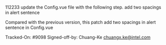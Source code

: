 112233
update the Config.vue file with the following step.
add two spacings in alert sentence

Compared with the previous version, this patch add two spacings in alert sentence in Config.vue      

Tracked-On: #9098
Signed-off-by: Chuang-Ke <chuangx.ke@intel.com>
